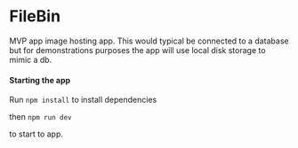 # FileBin

MVP app image hosting app. This would typical be connected to a database but for demonstrations purposes the app will use local disk storage to mimic a db.

#### Starting the app

Run `npm install` to install dependencies

then `npm run dev`

to start to app.

